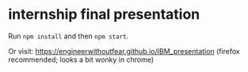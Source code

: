 # internship final presentation

Run ```npm install``` and then ```npm start```. 

Or visit: https://engineerwithoutfear.github.io/IBM_presentation (firefox recommended; looks a bit wonky in chrome)
